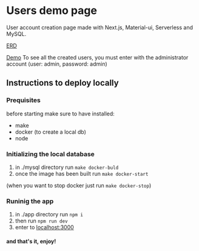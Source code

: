 # Users demo page
User account creation page made with Next.js, Material-ui, Serverless and MySQL.

[ERD](https://dbdiagram.io/d/5e727f374495b02c3b886ef5)

[Demo](https://acamica-demo.now.sh/)
To see all the created users, you must enter with the administrator account (user: admin, password: admin)


## Instructions to deploy locally

### Prequisites
before starting make sure to have installed:
- make
- docker (to create a local db)
- node

### Initializing the local database
1. in ./mysql directory run ```make docker-buld```
2. once the image has been built run ```make docker-start```

(when you want to stop docker just run ```make docker-stop```)

### Runinig the app
1. in ./app directory run ```npm i```
2. then run ```npm run dev```
3. enter to [localhost:3000](http://localhost:3000)

#### and that's it, enjoy!
